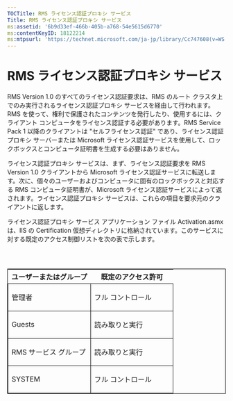 ```yaml
---
TOCTitle: RMS ライセンス認証プロキシ サービス
Title: RMS ライセンス認証プロキシ サービス
ms:assetid: '6b9d33ef-466b-405b-a768-54e5615d6770'
ms:contentKeyID: 18122214
ms:mtpsurl: 'https://technet.microsoft.com/ja-jp/library/Cc747608(v=WS.10)'
---
```


RMS ライセンス認証プロキシ サービス
===================================

RMS Version 1.0 のすべてのライセンス認証要求は、RMS のルート クラスタ上でのみ実行されるライセンス認証プロキシ サービスを経由して行われます。RMS を使って、権利で保護されたコンテンツを発行したり、使用するには、クライアント コンピュータをライセンス認証する必要があります。RMS Service Pack 1 以降のクライアントは "セルフライセンス認証" であり、ライセンス認証プロキシ サーバーまたは Microsoft ライセンス認証サービスを使用して、ロックボックスとコンピュータ証明書を生成する必要はありません。

ライセンス認証プロキシ サービスは、まず、ライセンス認証要求を RMS Version 1.0 クライアントから Microsoft ライセンス認証サービスに転送します。次に、個々のユーザーおよびコンピュータに固有のロックボックスと対応する RMS コンピュータ証明書が、Microsoft ライセンス認証サービスによって返されます。ライセンス認証プロキシ サービスは、これらの項目を要求元のクライアントに返します。

ライセンス認証プロキシ サービス アプリケーション ファイル Activation.asmx は、IIS の Certification 仮想ディレクトリに格納されています。このサービスに対する既定のアクセス制御リストを次の表で示します。

###  

<p> </p>
<table style="border:1px solid black;">
<colgroup>
<col width="50%" />
<col width="50%" />
</colgroup>
<thead>
<tr class="header">
<th>ユーザーまたはグループ</th>
<th>既定のアクセス許可</th>
</tr>
</thead>
<tbody>
<tr class="odd">
<td style="border:1px solid black;"><p>管理者</p></td>
<td style="border:1px solid black;"><p>フル コントロール</p></td>
</tr>
<tr class="even">
<td style="border:1px solid black;"><p>Guests</p></td>
<td style="border:1px solid black;"><p>読み取りと実行</p></td>
</tr>
<tr class="odd">
<td style="border:1px solid black;"><p>RMS サービス グループ</p></td>
<td style="border:1px solid black;"><p>読み取りと実行</p></td>
</tr>
<tr class="even">
<td style="border:1px solid black;"><p>SYSTEM</p></td>
<td style="border:1px solid black;"><p>フル コントロール</p></td>
</tr>
</tbody>
</table>
